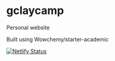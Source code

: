 # gclaycamp
Personal website

Built using Wowchemy/starter-academic  

[![Netlify Status](https://api.netlify.com/api/v1/badges/4607632f-7908-4e25-938c-94fa509df1a5/deploy-status)](https://app.netlify.com/sites/gclaycamp/deploys)

